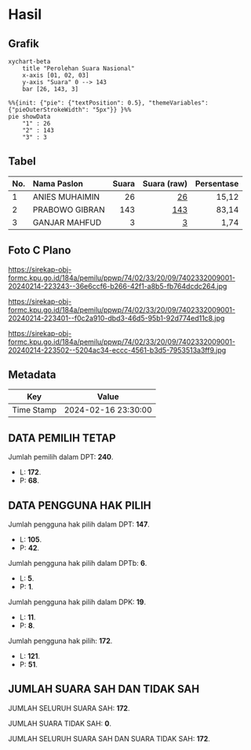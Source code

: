 # Hasil

## Grafik

```mermaid
xychart-beta
    title "Perolehan Suara Nasional"
    x-axis [01, 02, 03]
    y-axis "Suara" 0 --> 143
    bar [26, 143, 3]
```

```mermaid
%%{init: {"pie": {"textPosition": 0.5}, "themeVariables": {"pieOuterStrokeWidth": "5px"}} }%%
pie showData
    "1" : 26
    "2" : 143
    "3" : 3
```

## Tabel

| No. | Nama Paslon    | Suara | Suara (raw) | Persentase |
|:--- |:-------------- | -----:| -----------:| ----------:|
| 1   | ANIES MUHAIMIN | 26    | [26][p-1]   | 15,12      |
| 2   | PRABOWO GIBRAN | 143   | [143][p-2]  | 83,14      |
| 3   | GANJAR MAHFUD  | 3     | [3][p-3]    | 1,74       |


[p-1]: https://github.com/gigit-pemilu/pemilu-2024/blob/main/pilpres/hitung-suara/sub/74-sulawesi-tenggara/sub/02-konawe/sub/33-kapoiala/sub/2009-ulu-lalimbue/sub/001-tps/sub/paslon-1.txt
[p-2]: https://github.com/gigit-pemilu/pemilu-2024/blob/main/pilpres/hitung-suara/sub/74-sulawesi-tenggara/sub/02-konawe/sub/33-kapoiala/sub/2009-ulu-lalimbue/sub/001-tps/sub/paslon-2.txt
[p-3]: https://github.com/gigit-pemilu/pemilu-2024/blob/main/pilpres/hitung-suara/sub/74-sulawesi-tenggara/sub/02-konawe/sub/33-kapoiala/sub/2009-ulu-lalimbue/sub/001-tps/sub/paslon-3.txt

## Foto C Plano

https://sirekap-obj-formc.kpu.go.id/184a/pemilu/ppwp/74/02/33/20/09/7402332009001-20240214-223243--36e6ccf6-b266-42f1-a8b5-fb764dcdc264.jpg

https://sirekap-obj-formc.kpu.go.id/184a/pemilu/ppwp/74/02/33/20/09/7402332009001-20240214-223401--f0c2a910-dbd3-46d5-95b1-92d774ed11c8.jpg

https://sirekap-obj-formc.kpu.go.id/184a/pemilu/ppwp/74/02/33/20/09/7402332009001-20240214-223502--5204ac34-eccc-4561-b3d5-7953513a3ff9.jpg


## Metadata

| Key        | Value               |
| ---------- | ------------------- |
| Time Stamp | 2024-02-16 23:30:00 |


## DATA PEMILIH TETAP

Jumlah pemilih dalam DPT: **240**.
 * L: **172**.
 * P: **68**.

## DATA PENGGUNA HAK PILIH

Jumlah pengguna hak pilih dalam DPT: **147**.
 * L: **105**.
 * P: **42**.

Jumlah pengguna hak pilih dalam DPTb: **6**.
 * L: **5**.
 * P: **1**.

Jumlah pengguna hak pilih dalam DPK: **19**.
 * L: **11**.
 * P: **8**.

Jumlah pengguna hak pilih: **172**.
 * L: **121**.
 * P: **51**.

## JUMLAH SUARA SAH DAN TIDAK SAH

JUMLAH SELURUH SUARA SAH: **172**.

JUMLAH SUARA TIDAK SAH: **0**.

JUMLAH SELURUH SUARA SAH DAN SUARA TIDAK SAH: **172**.


